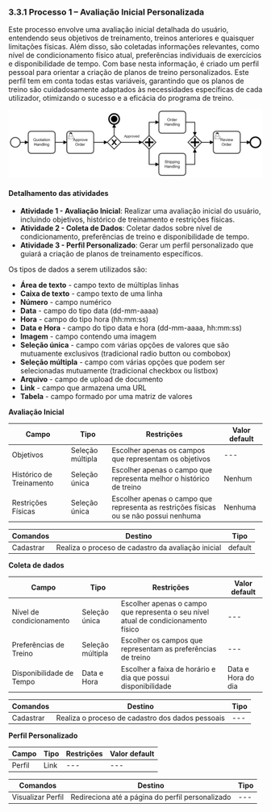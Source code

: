 ### 3.3.1 Processo 1 – Avaliação Inicial Personalizada


Este processo envolve  uma avaliação inicial detalhada do usuário, entendendo seus objetivos de treinamento, treinos anteriores e quaisquer limitações físicas. Além disso, são coletadas informações relevantes, como  nível  de condicionamento físico atual, preferências individuais de exercícios e  disponibilidade de tempo. Com base nesta informação, é criado um perfil pessoal para orientar a criação de planos de treino personalizados. Este perfil tem em conta todas estas variáveis, garantindo que os planos de treino são cuidadosamente adaptados às necessidades específicas de cada utilizador, otimizando  o sucesso e a eficácia do programa de treino.


![Exemplo de um Modelo BPMN do PROCESSO 1](images/process.png "Modelo BPMN do Processo 1.")

#### Detalhamento das atividades

* **Atividade 1 - Avaliação Inicial**: Realizar uma avaliação inicial do usuário, incluindo objetivos, histórico de treinamento e restrições físicas.
* **Atividade 2 - Coleta de Dados**: Coletar dados sobre nível de condicionamento, preferências de treino e disponibilidade de tempo.
* **Atividade 3 - Perfil Personalizado**: Gerar um perfil personalizado que guiará a criação de planos de treinamento específicos.


Os tipos de dados a serem utilizados são:

* **Área de texto** - campo texto de múltiplas linhas
* **Caixa de texto** - campo texto de uma linha
* **Número** - campo numérico
* **Data** - campo do tipo data (dd-mm-aaaa)
* **Hora** - campo do tipo hora (hh:mm:ss)
* **Data e Hora** - campo do tipo data e hora (dd-mm-aaaa, hh:mm:ss)
* **Imagem** - campo contendo uma imagem
* **Seleção única** - campo com várias opções de valores que são mutuamente exclusivos (tradicional radio button ou combobox)
* **Seleção múltipla** - campo com várias opções que podem ser selecionadas mutuamente (tradicional checkbox ou listbox)
* **Arquivo** - campo de upload de documento
* **Link** - campo que armazena uma URL
* **Tabela** - campo formado por uma matriz de valores

**Avaliação Inicial**

| **Campo**       | **Tipo**         | **Restrições** | **Valor default** |
| ---             | ---              | ---            | ---               |
| Objetivos                | Seleção múltipla | Escolher apenas os campos que representam os objetivos 					| --- |
| Histórico de Treinamento | Seleção única | Escolher apenas o campo que representa melhor o histórico de treino 			| Nenhum |
| Restrições Físicas 	   | Seleção única | Escolher apenas o campo que representa as restrições físicas ou se não possui nenhuma | Nenhuma |

| **Comandos**         |  **Destino**                   | **Tipo** |
| ---                  | ---                            | ---               |
| Cadastrar            | Realiza o proceso de cadastro da avaliação inicial | default |


**Coleta de dados**

| **Campo**       | **Tipo**         | **Restrições** | **Valor default** |
| ---             | ---              | ---            | ---               |
| Nível de condicionamento | Seleção única     | Escolher apenas o campo que representa o seu nível atual de condicionamento físico | --- |
| Preferências de Treino   | Seleção múltipla  | Escolher os campos que representam as preferências de treino                       | --- |
| Disponibilidade de Tempo | Data e Hora       | Escolher a faixa de horário e dia que possui disponibilidade                       | Data e Hora do dia |

| **Comandos**         |  **Destino**                   | **Tipo**          |
| ---                  | ---                            | ---               |
| Cadastrar            | Realiza o proceso de cadastro dos dados pessoais   | --- |


**Perfil Personalizado**

| **Campo**       | **Tipo**         | **Restrições** | **Valor default** |
| ---             | ---              | ---            | ---               |
| Perfil | Link | --- | --- |

| **Comandos**         |  **Destino**                   | **Tipo**          |
| ---                  | ---                            | ---               |
| Visualizar Perfil    | Redireciona até a página do perfil personalizado   | --- |
